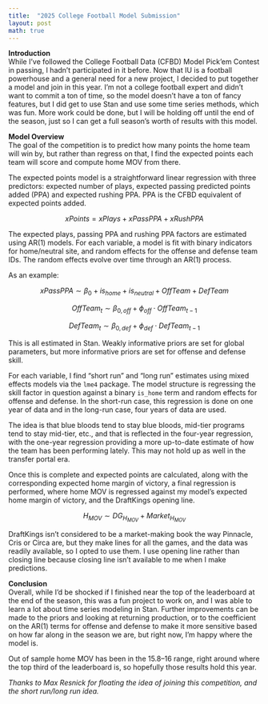 ```yaml
---
title:  "2025 College Football Model Submission"
layout: post
math: true
---
```


**Introduction**  
While I’ve followed the College Football Data (CFBD) Model Pick’em Contest in passing, I hadn’t participated in it before. Now that IU is a football powerhouse and a general need for a new project, I decided to put together a model and join in this year. I’m not a college football expert and didn’t want to commit a ton of time, so the model doesn’t have a ton of fancy features, but I did get to use Stan and use some time series methods, which was fun. More work could be done, but I will be holding off until the end of the season, just so I can get a full season’s worth of results with this model.

**Model Overview**  
The goal of the competition is to predict how many points the home team will win by, but rather than regress on that, I find the expected points each team will score and compute home MOV from there.  

The expected points model is a straightforward linear regression with three predictors: expected number of plays, expected passing predicted points added (PPA) and expected rushing PPA. PPA is the CFBD equivalent of expected points added.

$$
xPoints = xPlays + xPassPPA + xRushPPA
$$

The expected plays, passing PPA and rushing PPA factors are estimated using AR(1) models. For each variable, a model is fit with binary indicators for home/neutral site, and random effects for the offense and defense team IDs. The random effects evolve over time through an AR(1) process.

As an example:

$$
xPassPPA \sim \beta_0 + is_{home} + is_{neutral} + OffTeam + DefTeam
$$

$$
OffTeam_t \sim \beta_{0,off} + \phi_{off} \cdot OffTeam_{t-1}
$$

$$
DefTeam_t \sim \beta_{0,def} + \phi_{def} \cdot DefTeam_{t-1}
$$

This is all estimated in Stan. Weakly informative priors are set for global parameters, but more informative priors are set for offense and defense skill.  

For each variable, I find “short run” and “long run” estimates using mixed effects models via the `lme4` package. The model structure is regressing the skill factor in question against a binary `is_home` term and random effects for offense and defense. In the short-run case, this regression is done on one year of data and in the long-run case, four years of data are used.  

The idea is that blue bloods tend to stay blue bloods, mid-tier programs tend to stay mid-tier, etc., and that is reflected in the four-year regression, with the one-year regression providing a more up-to-date estimate of how the team has been performing lately. This may not hold up as well in the transfer portal era.

Once this is complete and expected points are calculated, along with the corresponding expected home margin of victory, a final regression is performed, where home MOV is regressed against my model’s expected home margin of victory, and the DraftKings opening line.  

$$
H_{MOV} \sim DG_{H_{MOV}} + Market_{H_{MOV}}
$$

DraftKings isn’t considered to be a market-making book the way Pinnacle, Cris or Circa are, but they make lines for all the games, and the data was readily available, so I opted to use them. I use opening line rather than closing line because closing line isn’t available to me when I make predictions.

**Conclusion**  
Overall, while I’d be shocked if I finished near the top of the leaderboard at the end of the season, this was a fun project to work on, and I was able to learn a lot about time series modeling in Stan. Further improvements can be made to the priors and looking at returning production, or to the coefficient on the AR(1) terms for offense and defense to make it more sensitive based on how far along in the season we are, but right now, I’m happy where the model is.  

Out of sample home MOV has been in the 15.8–16 range, right around where the top third of the leaderboard is, so hopefully those results hold this year.  

*Thanks to Max Resnick for floating the idea of joining this competition, and the short run/long run idea.*
